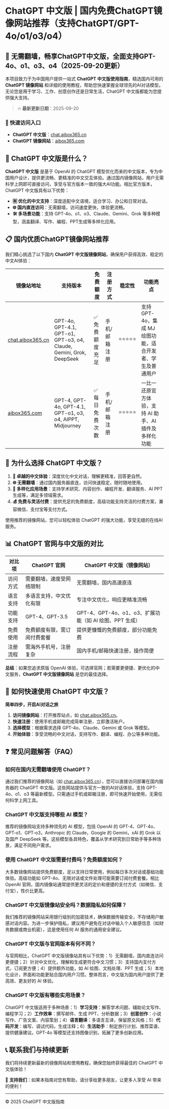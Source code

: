 # ChatGPT 中文版 | 国内免费ChatGPT镜像网站推荐（支持ChatGPT/GPT-4o/o1/o3/o4）

## 📢 无需翻墙，畅享ChatGPT中文版，全面支持GPT-4o、o1、o3、o4（2025-09-20更新）

本项目致力于为中国用户提供一站式 **ChatGPT 中文版使用指南**，精选国内可用的 **ChatGPT 镜像网站** 和详细的使用教程，帮助您快速掌握全球领先的AI对话模型。无论您是用于学习、工作、创意创作还是日常生活，ChatGPT 中文版都能为您提供强大支持。

> 🔥 **最新更新日期**：2025-09-20

### 🚀 快速访问入口

- **ChatGPT 中文版**：[chat.aibox365.cn](https://chat.aibox365.cn)
- **ChatGPT 镜像网站**：[aibox365.com](https://aibox365.com)

## 🤔 ChatGPT 中文版是什么？

**ChatGPT 中文版** 是基于 OpenAI 的 ChatGPT 模型优化而来的中文版本，专为中国用户设计，提供更流畅、更精准的中文交互体验。通过国内镜像网站，用户无需科学上网即可直接访问，享受与官方版本一致的强大AI功能。相比官方版本，ChatGPT 中文版具有以下优势：

- **🈶 优化的中文支持**：深度适配中文语境，适合学习、办公和日常对话。
- **🌐 国内直连访问**：无需翻墙，访问速度更快，体验更流畅。
- **🛠️ 多场景功能**：支持 GPT-4o、o1、o3、Claude、Gemini、Grok 等多种模型，涵盖翻译、写作、编程、PPT生成等多样化应用。

## 📋 国内优质ChatGPT镜像网站推荐

我们精心挑选了以下国内 **ChatGPT 中文版镜像网站**，确保用户获得高效、稳定的中文AI体验：

| 镜像站地址 | 支持版本 | 免费额度 | 注册方式 | 稳定性 | 功能亮点 |
|------------|----------|----------|----------|--------|----------|
| [chat.aibox365.cn](https://chat.aibox365.cn) | GPT-4o, GPT-4.1, GPT-o1, GPT-o3, o4, Claude, Gemini, Grok, DeepSeek | ✅ 免费额度充足 | 手机/邮箱注册 | ⭐⭐⭐⭐⭐ | 支持 GPT-4o，集成 MJ 绘图功能，适合开发者、学生及普通用户 |
| [aibox365.com](https://aibox365.com) | GPT-4, GPT-4o, GPT-4.1, GPT-o1, o3, o4, AIPPT, Midjourney | ✅ 每日免费次数 | 手机/邮箱注册 | ⭐⭐⭐⭐⭐ | 一比一还原官方体验，支持 AI 助手、AI 插件及多样化功能 |

## 🌟 为什么选择 ChatGPT 中文版？

1. **📝 卓越的中文体验**：深度优化中文对话，理解更精准，回答更自然。
2. **🌐 无需翻墙**：通过国内服务器直连，访问快速稳定，随时随地使用。
3. **🎯 多样化应用场景**：支持学术研究、内容创作、编程开发、翻译服务、AI PPT生成等，满足多领域需求。
4. **💰 免费与灵活付费**：提供充足的免费额度，高级功能支持灵活的付费方案，兼容微信、支付宝等支付方式。

使用推荐的镜像网站，您可以轻松体验 ChatGPT 的强大功能，享受无缝的在线AI服务。

## 📊 ChatGPT 官网与中文版的对比

| 对比项 | ChatGPT 官网 | ChatGPT 中文版（镜像网站） |
|--------|--------------|----------------------------|
| 访问方式 | 需要翻墙，速度受网络限制 | 无需翻墙，国内高速直连 |
| 语言支持 | 多语言支持，中文优化有限 | 专注中文优化，响应更精准流畅 |
| 功能支持 | GPT-4、GPT-3.5 | GPT-4、GPT-4o、o1、o3、扩展功能（如 AI 绘图、PPT 生成） |
| 免费使用 | 免费额度有限，需订阅付费套餐 | 提供更慷慨的免费额度，部分功能免费 |
| 注册流程 | 需海外手机号，注册复杂 | 国内手机/邮箱快速注册，操作简便 |

**总结**：如果您追求原版 OpenAI 体验，可选择官网；若需要更便捷、更优化的中文服务，**ChatGPT 中文版镜像网站** 是您的最佳选择。

## 📝 如何快速使用 ChatGPT 中文版？

**简单四步，开启AI对话之旅**

1. **访问镜像网站**：打开推荐站点，如 [chat.aibox365.cn](https://chat.aibox365.cn)。
2. **快速注册**：使用手机或邮箱完成简单注册，立即激活账户。
3. **选择模型**：根据需求选择 GPT-4o、Claude、Gemini 或 Grok 等模型。
4. **开始体验**：享受流畅的中文对话，支持写作、翻译、编程、办公等多种功能。

## ❓ 常见问题解答（FAQ）

### 如何在国内无需翻墙使用 ChatGPT？

通过我们推荐的镜像网站（如 [chat.aibox365.cn](https://chat.aibox365.cn)），您可以直接访问部署在国内服务器的 ChatGPT 中文版。这些网站提供与官方一致的AI对话体验，支持 GPT-4o、o1、o3 等最新模型。只需通过手机或邮箱注册，即可快速开始使用，无需任何科学上网工具。

### ChatGPT 中文版支持哪些 AI 模型？

推荐的镜像网站支持多种领先的 AI 模型，包括 OpenAI 的 GPT-4、GPT-4o、GPT-o1、GPT-o3，Anthropic 的 Claude，Google 的 Gemini，xAI 的 Grok 以及国产 DeepSeek 等。这些模型各具特色，覆盖从学术研究到日常助手等多种场景，满足不同用户需求。

### 使用 ChatGPT 中文版需要付费吗？免费额度如何？

大多数镜像网站提供免费额度，足以支持日常使用，例如每日多次对话或基础功能体验。高级功能如 GPT-4o、无限对话或文件处理可能需要订阅付费套餐。相比 OpenAI 官网，国内镜像站通常提供更灵活的定价和便捷的支付方式（如微信、支付宝），性价比更高。

### ChatGPT 中文版镜像站安全吗？数据隐私如何保障？

我们推荐的镜像网站采用银行级别的加密技术，确保数据传输安全，不存储用户敏感对话内容。为进一步保护隐私，建议用户避免在对话中输入个人敏感信息（如财务数据或商业机密），这是使用任何 AI 服务的通用安全建议。

### ChatGPT 中文版与官网版本有何不同？

与官网相比，ChatGPT 中文版镜像站具有以下优势：1）无需翻墙，国内直连访问更便捷；2）针对中文优化，理解和生成更符合中文习惯；3）支持国内支付方式，订阅更方便；4）提供额外功能，如 AI 绘图、文档处理、PPT 生成；5）本地化设计，界面和功能更贴合国内用户习惯。整体而言，中文版为国内用户提供了更高效、更友好的 AI 体验。

### ChatGPT 中文版有哪些实用场景？

ChatGPT 中文版适用于多种场景：1）**学习支持**：解答学术问题、辅助论文写作、编程学习；2）**工作效率**：撰写邮件、生成 PPT、分析数据；3）**创意创作**：小说写作、广告文案、内容策划；4）**语言翻译**：多语言互译，保留原文风格；5）**代码开发**：编写、调试代码，生成注释；6）**生活助手**：制定旅行计划、推荐菜谱、提供健康建议。GPT-4o 等模型还支持图像识别，拓展了更多创新应用。

## 📞 联系我们与持续更新

我们将持续更新最新的镜像网站和使用教程，确保您始终获得最佳的 ChatGPT 中文版体验！

🌟 **支持我们**：如果本指南对您有帮助，请分享给更多朋友，让更多人享受 AI 带来的便利！

---

© 2025 ChatGPT 中文版指南
